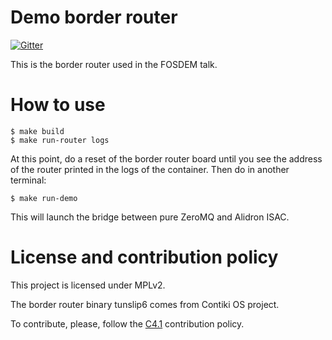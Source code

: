 Demo border router
==================

[![Gitter](https://badges.gitter.im/gitterHQ/gitter.svg)](https://gitter.im/Alidron/talk)

This is the border router used in the FOSDEM talk.

How to use
==========

```
$ make build
$ make run-router logs
```
At this point, do a reset of the border router board until you see the address of the router printed in the logs of the container. Then do in another terminal:
```
$ make run-demo
```
This will launch the bridge between pure ZeroMQ and Alidron ISAC.

License and contribution policy
===============================

This project is licensed under MPLv2.

The border router binary tunslip6 comes from Contiki OS project.

To contribute, please, follow the [C4.1](http://rfc.zeromq.org/spec:22) contribution policy.
